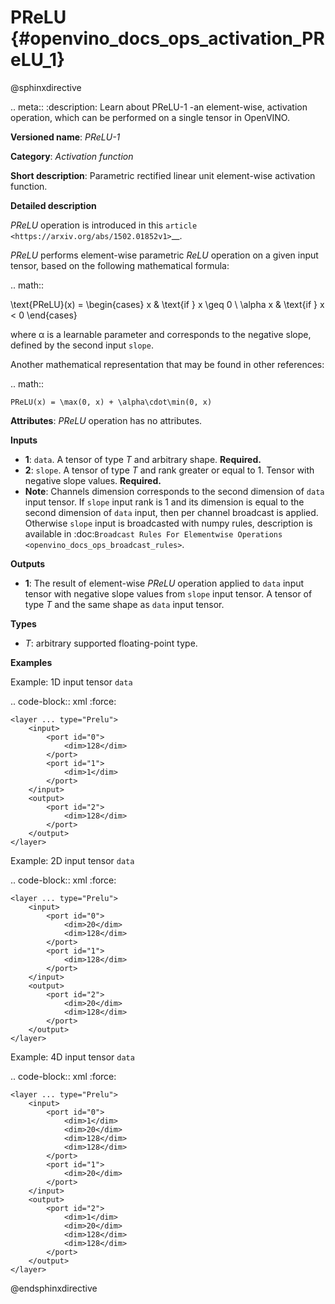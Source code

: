 # PReLU {#openvino_docs_ops_activation_PReLU_1}

@sphinxdirective

.. meta::
  :description: Learn about PReLU-1 -an element-wise, activation operation, which 
                can be performed on a single tensor in OpenVINO.

**Versioned name**: *PReLU-1*

**Category**: *Activation function*

**Short description**: Parametric rectified linear unit element-wise activation function.

**Detailed description**

*PReLU* operation is introduced in this `article <https://arxiv.org/abs/1502.01852v1>`__.

*PReLU* performs element-wise parametric *ReLU* operation on a given input tensor, based on the following mathematical formula:

.. math::

   \text{PReLU}(x) = \begin{cases}
   x & \text{if } x \geq 0 \\
   \alpha x & \text{if } x < 0
   \end{cases}

where α is a learnable parameter and corresponds to the negative slope, defined by the second input ``slope``.

Another mathematical representation that may be found in other references:

.. math::

	PReLU(x) = \max(0, x) + \alpha\cdot\min(0, x)


**Attributes**: *PReLU* operation has no attributes.

**Inputs**

* **1**: ``data``. A tensor of type *T* and arbitrary shape. **Required.**
* **2**: ``slope``. A tensor of type *T* and rank greater or equal to 1. Tensor with negative slope values. **Required.**
* **Note**: Channels dimension corresponds to the second dimension of ``data`` input tensor. If ``slope`` input rank is 1 and its dimension is equal to the second dimension of ``data`` input, then per channel broadcast is applied. Otherwise ``slope`` input is broadcasted with numpy rules, description is available in :doc:`Broadcast Rules For Elementwise Operations <openvino_docs_ops_broadcast_rules>`.

**Outputs**

* **1**: The result of element-wise *PReLU* operation applied to ``data`` input tensor with negative slope values from ``slope`` input tensor. A tensor of type *T* and the same shape as ``data`` input tensor.

**Types**

* *T*: arbitrary supported floating-point type.

**Examples**

Example: 1D input tensor ``data``

.. code-block:: xml
   :force:

    <layer ... type="Prelu">
        <input>
            <port id="0">
                <dim>128</dim>
            </port>
            <port id="1">
                <dim>1</dim>
            </port>
        </input>
        <output>
            <port id="2">
                <dim>128</dim>
            </port>
        </output>
    </layer>


Example: 2D input tensor ``data``

.. code-block:: xml
   :force:

    <layer ... type="Prelu">
        <input>
            <port id="0">
                <dim>20</dim>
                <dim>128</dim>
            </port>
            <port id="1">
                <dim>128</dim>
            </port>
        </input>
        <output>
            <port id="2">
                <dim>20</dim>
                <dim>128</dim>
            </port>
        </output>
    </layer>

Example: 4D input tensor ``data``

.. code-block:: xml
   :force:  

    <layer ... type="Prelu">
        <input>
            <port id="0">
                <dim>1</dim>
                <dim>20</dim>
                <dim>128</dim>
                <dim>128</dim>
            </port>
            <port id="1">
                <dim>20</dim>
            </port>
        </input>
        <output>
            <port id="2">
                <dim>1</dim>
                <dim>20</dim>
                <dim>128</dim>
                <dim>128</dim>
            </port>
        </output>
    </layer>

@endsphinxdirective


